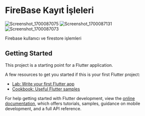 # FireBase Kayıt İşleleri 

![Screenshot_1700087075](https://github.com/Bego-db/FireBase-Learn/assets/120643757/04f56037-41e7-4755-a6f2-8a8dfe0f02f9)
![Screenshot_1700087131](https://github.com/Bego-db/FireBase-Learn/assets/120643757/b8823e72-f07d-4181-957e-e8a87204fb9b)
![Screenshot_1700087073](https://github.com/Bego-db/FireBase-Learn/assets/120643757/28f9ef07-03ef-4623-b0de-a455d7d63920)

Firebase kullanıcı  ve firestore işlemleri


## Getting Started

This project is a starting point for a Flutter application.

A few resources to get you started if this is your first Flutter project:

- [Lab: Write your first Flutter app](https://docs.flutter.dev/get-started/codelab)
- [Cookbook: Useful Flutter samples](https://docs.flutter.dev/cookbook)

For help getting started with Flutter development, view the
[online documentation](https://docs.flutter.dev/), which offers tutorials,
samples, guidance on mobile development, and a full API reference.
